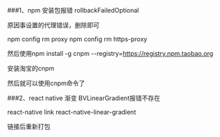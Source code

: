 ###1、npm 安装包报错 rollbackFailedOptional

原因事设置的代理错误，删除即可

npm config rm proxy
npm config rm https-proxy

然后使用npm install -g cnpm --registry=https://registry.npm.taobao.org

安装淘宝的cnpm

然后就可以使用cnpm命令了


###2、react native 渐变 BVLinearGradient报错不存在

react-native link react-native-linear-gradient

链接后重新打包